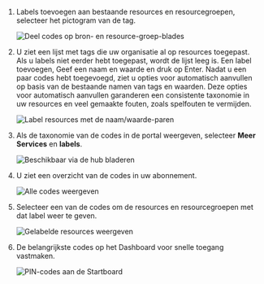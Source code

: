 1. Labels toevoegen aan bestaande resources en resourcegroepen, selecteer het pictogram van de tag. 

     ![Deel codes op bron- en resource-groep-blades](./media/resource-manager-tag-resources/select-tag-icon.png)

1. U ziet een lijst met tags die uw organisatie al op resources toegepast. Als u labels niet eerder hebt toegepast, wordt de lijst leeg is. Een label toevoegen, Geef een naam en waarde en druk op Enter. Nadat u een paar codes hebt toegevoegd, ziet u opties voor automatisch aanvullen op basis van de bestaande namen van tags en waarden. Deze opties voor automatisch aanvullen garanderen een consistente taxonomie in uw resources en veel gemaakte fouten, zoals spelfouten te vermijden.

     ![Label resources met de naam/waarde-paren](./media/resource-manager-tag-resources/tag-resources.png)

1. Als de taxonomie van de codes in de portal weergeven, selecteer **Meer Services** en **labels**.

     ![Beschikbaar via de hub bladeren](./media/resource-manager-tag-resources/browse-tags.png)

1. U ziet een overzicht van de codes in uw abonnement.

     ![Alle codes weergeven](./media/resource-manager-tag-resources/tag-taxonomy.png)

1. Selecteer een van de codes om de resources en resourcegroepen met dat label weer te geven.

     ![Gelabelde resources weergeven](./media/resource-manager-tag-resources/show-tagged-resources.png)

1. De belangrijkste codes op het Dashboard voor snelle toegang vastmaken.

     ![PIN-codes aan de Startboard](./media/resource-manager-tag-resources/show-pinned-tag.png)
